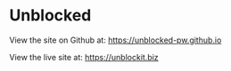 # Unblocked

View the site on Github at: https://unblocked-pw.github.io

View the live site at: https://unblockit.biz
